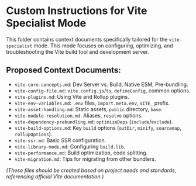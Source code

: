 # Custom Instructions for Vite Specialist Mode

This folder contains context documents specifically tailored for the `vite-specialist` mode. This mode focuses on configuring, optimizing, and troubleshooting the Vite build tool and development server.

## Proposed Context Documents:

*   `vite-core-concepts.md`: Dev Server vs. Build, Native ESM, Pre-bundling.
*   `vite-config-file.md`: `vite.config.js`/`ts`, `defineConfig`, common options.
*   `vite-plugins.md`: Using Vite and Rollup plugins.
*   `vite-env-variables.md`: `.env` files, `import.meta.env`, `VITE_` prefix.
*   `vite-asset-handling.md`: Static assets, `public` directory, `base`.
*   `vite-module-resolution.md`: Aliases, `resolve` options.
*   `vite-dependency-prebundling.md`: `optimizeDeps` (`include`/`exclude`).
*   `vite-build-options.md`: Key `build` options (`outDir`, `minify`, `sourcemap`, `rollupOptions`).
*   `vite-ssr.md`: Basic SSR configuration.
*   `vite-library-mode.md`: Configuring `build.lib`.
*   `vite-performance.md`: Build optimization, code splitting.
*   `vite-migration.md`: Tips for migrating from other bundlers.

*(These files should be created based on project needs and standards, referencing official Vite documentation.)*